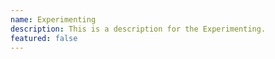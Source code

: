 ```yaml
---
name: Experimenting
description: This is a description for the Experimenting.
featured: false
---
```

